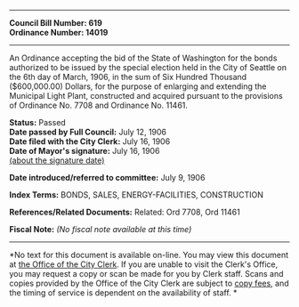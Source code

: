 * * * * *  
  
**Council Bill Number: [](#h0)[](#h2)619**   
**Ordinance Number: 14019**  
  
* * * * *  
  
An Ordinance accepting the bid of the State of Washington for the bonds authorized to be issued by the special election held in the City of Seattle on the 6th day of March, 1906, in the sum of Six Hundred Thousand ($600,000.00) Dollars, for the purpose of enlarging and extending the Municipal Light Plant, constructed and acquired pursuant to the provisions of Ordinance No. 7708 and Ordinance No. 11461.  
  
**Status:** Passed   
**Date passed by Full Council:** July 12, 1906   
**Date filed with the City Clerk:** July 16, 1906   
**Date of Mayor's signature:** July 16, 1906   
[(about the signature date)](/~public/approvaldate.htm)   
  
  
**Date introduced/referred to committee:** July 9, 1906   
  
**Index Terms:** BONDS, SALES, ENERGY-FACILITIES, CONSTRUCTION  
  
**References/Related Documents:** Related: Ord 7708, Ord 11461  
  
**Fiscal Note:** *(No fiscal note available at this time)*  
  
* * * * *  
  
*No text for this document is available on-line. You may view this document at [the Office of the City Clerk](http://www.seattle.gov/leg/clerk/contactUs.htm). If you are unable to visit the Clerk's Office, you may request a copy or scan be made for you by Clerk staff. Scans and copies provided by the Office of the City Clerk are subject to [copy fees](http://clerk.seattle.gov/~public/clerkfees.htm), and the timing of service is dependent on the availability of staff. *  
  
  
